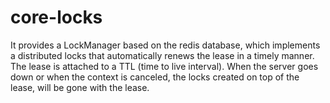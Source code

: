 # core-locks

It provides a LockManager based on the redis database, which implements a distributed locks 
that automatically renews the lease in a timely manner. The lease is attached to a TTL (time to live interval). 
When the server goes down or when the context is canceled, the locks created on top of the lease, 
will be gone with the lease.
